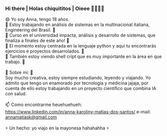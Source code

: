 ### Hi there | Holas chiquititos | Oieee 👋✨✨✨

<!--
**annamatias/annamatias** is a ✨ _special_ ✨ repository because its `README.md` (this file) appears on your GitHub profile.

Here are some ideas to get you started:

- 🔭 I’m currently working on ...
- 🌱 I’m currently learning ...
- 👯 I’m looking to collaborate on ...
- 🤔 I’m looking for help with ...
- 💬 Ask me about ...
- 📫 How to reach me: ...
- 😄 Pronouns: ...
- ⚡ Fun fact: ...

Escolha um idioma: português | español | inglês 
-->

😄 Yo soy Anna, tengo 18 años. </br>
🔭 Estoy trabajando en análisis de sistemas en la multinacional italiana, Engineering del Brasil. 🔭</br>
🌱 Curso en el universidad impacta, análisis y desarrollo de sistemas, que finaliza a finales de este año! 🌱</br>
🌱 El momento estoy centrada en la lenguaje python y aquí tu encontrarás ejercicios e proyectos desarrolados. 🌱</br>
🌱 También estoy viendo shell cript que es muy importante en la área en que trabajo. 🌱</br>
</br>
💬 Sobre mí: 💬</br>
Soy mucho creativa, estoy siempre estudiando, leyendo y viajando. Yo admito que tengo un enamorado por tecnología y medicina jajaja, por cuenta de ello estoy trabajando en un proyecto científico que combina IA con salud.</br>
</br>
📫 Como encontrarme heuehuehueh:</br>
https://www.linkedin.com/in/anna-karoliny-matias-dos-santos/  e-mail: annamatiask@gmail.com
</br>
</br>
⚡ Un hecho: yo viajo en la mayonesa hahahahha ⚡
